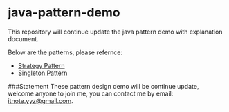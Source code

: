 java-pattern-demo
=================
This repository will continue update the java pattern demo with explanation document.

Below are the patterns, please refernce:
* [Strategy Pattern](https://github.com/sgyyz/java-pattern-demo/blob/master/java-pattern-docs/strategy-pattern.md)
* [Singleton Pattern](https://github.com/sgyyz/java-pattern-demo/blob/master/java-pattern-docs/singleton-pattern.md)


###Statement
These pattern design demo will be continue update, welcome anyone to join me, you can contact me by email: itnote.yyz@gmail.com.
